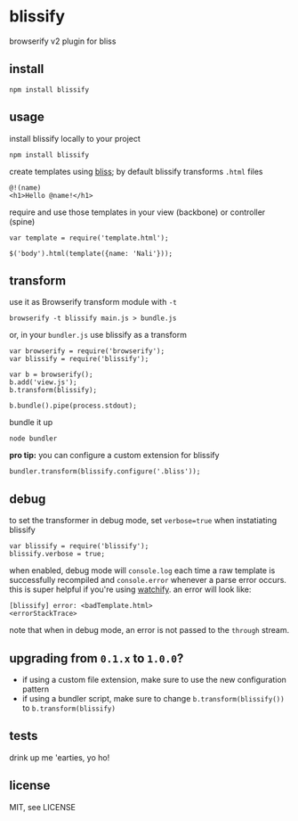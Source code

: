 blissify
========

browserify v2 plugin for bliss


## install

```
npm install blissify
```


## usage

install blissify locally to your project

```
npm install blissify
```

create templates using [bliss](https://github.com/cstivers78/bliss/wiki); by default blissify transforms `.html` files

```
@!(name)
<h1>Hello @name!</h1>
```

require and use those templates in your view (backbone) or controller (spine)

```
var template = require('template.html');

$('body').html(template({name: 'Nali'}));
```


## transform

use it as Browserify transform module with `-t`

```
browserify -t blissify main.js > bundle.js
```

or, in your `bundler.js` use blissify as a transform

```
var browserify = require('browserify');
var blissify = require('blissify');

var b = browserify();
b.add('view.js');
b.transform(blissify);

b.bundle().pipe(process.stdout);
```

bundle it up

```
node bundler
```

**pro tip:** you can configure a custom extension for blissify

```
bundler.transform(blissify.configure('.bliss'));
```


## debug

to set the transformer in debug mode, set `verbose=true` when instatiating blissify

```
var blissify = require('blissify');
blissify.verbose = true;
```

when enabled, debug mode will `console.log` each time a raw template is successfully recompiled and `console.error` whenever a parse error occurs. this is super helpful if you're using [watchify](https://github.com/substack/watchify). an error will look like:

```
[blissify] error: <badTemplate.html>
<errorStackTrace>
```

note that when in debug mode, an error is not passed to the `through` stream.


## upgrading from `0.1.x` to `1.0.0`?

- if using a custom file extension, make sure to use the new configuration pattern
- if using a bundler script, make sure to change `b.transform(blissify())` to `b.transform(blissify)`


## tests

drink up me 'earties, yo ho!


## license

MIT, see LICENSE
